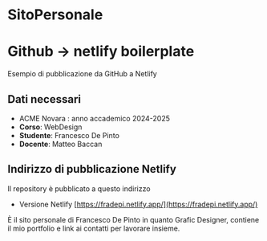 # SitoPersonale
# Github -> netlify boilerplate

Esempio di pubblicazione da GitHub a Netlify

## Dati necessari

- ACME Novara : anno accademico 2024-2025
- __Corso__: WebDesign
- __Studente__: Francesco De Pinto
- __Docente__: Matteo Baccan

## Indirizzo di pubblicazione Netlify

Il repository è pubblicato a questo indirizzo 
- Versione Netlify [https://fradepi.netlify.app/](https://fradepi.netlify.app/)

È il sito personale di Francesco De Pinto in quanto Grafic Designer, contiene il mio portfolio e link ai contatti per lavorare insieme.